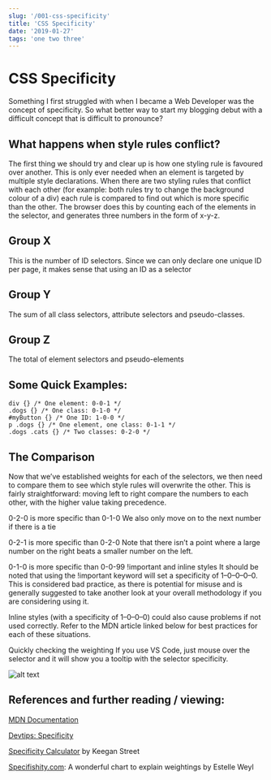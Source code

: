 ```yaml
---
slug: '/001-css-specificity'
title: 'CSS Specificity'
date: '2019-01-27'
tags: 'one two three'
---
```


# CSS Specificity

Something I first struggled with when I became a Web Developer was the concept of specificity. So what better way to start my blogging debut with a difficult concept that is difficult to pronounce?

## What happens when style rules conflict?

The first thing we should try and clear up is how one styling rule is favoured over another. This is only ever needed when an element is targeted by multiple style declarations. When there are two styling rules that conflict with each other (for example: both rules try to change the background colour of a div) each rule is compared to find out which is more specific than the other. The browser does this by counting each of the elements in the selector, and generates three numbers in the form of x-y-z.

## Group X

This is the number of ID selectors. Since we can only declare one unique ID per page, it makes sense that using an ID as a selector

## Group Y

The sum of all class selectors, attribute selectors and pseudo-classes.

## Group Z

The total of element selectors and pseudo-elements

## Some Quick Examples:

```
div {} /* One element: 0-0-1 */
.dogs {} /* One class: 0-1-0 */
#myButton {} /* One ID: 1-0-0 */
p .dogs {} /* One element, one class: 0-1-1 */
.dogs .cats {} /* Two classes: 0-2-0 */
```

## The Comparison

Now that we’ve established weights for each of the selectors, we then need to compare them to see which style rules will overwrite the other. This is fairly straightforward: moving left to right compare the numbers to each other, with the higher value taking precedence.

0-2-0 is more specific than 0-1-0
We also only move on to the next number if there is a tie

0-2-1 is more specific than 0-2-0
Note that there isn’t a point where a large number on the right beats a smaller number on the left.

0-1-0 is more specific than 0-0-99
!important and inline styles
It should be noted that using the !important keyword will set a specificity of 1–0–0–0–0. This is considered bad practice, as there is potential for misuse and is generally suggested to take another look at your overall methodology if you are considering using it.

Inline styles (with a specificity of 1–0–0–0) could also cause problems if not used correctly. Refer to the MDN article linked below for best practices for each of these situations.

Quickly checking the weighting
If you use VS Code, just mouse over the selector and it will show you a tooltip with the selector specificity.

![alt text](https://image 'VS Code mouseover')

## References and further reading / viewing:

[MDN Documentation](https://developer.mozilla.org/en-US/docs/Web/CSS/Specificity)

[Devtips: Specificity](https://www.youtube.com/watch?v=fy07HYm-geM&index=6&list=PLqGj3iMvMa4IOmy04kDxh_hqODMqoeeCy)

[Specificity Calculator](https://specificity.keegan.st/) by Keegan Street

[Specifishity.com](https://specifishity.com/): A wonderful chart to explain weightings by Estelle Weyl
